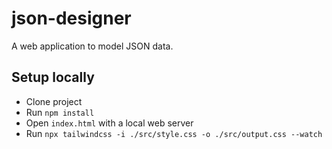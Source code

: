 # json-designer
A web application to model JSON data.

## Setup locally
- Clone project
- Run `npm install`
- Open `index.html` with a local web server
- Run `npx tailwindcss -i ./src/style.css -o ./src/output.css --watch`
